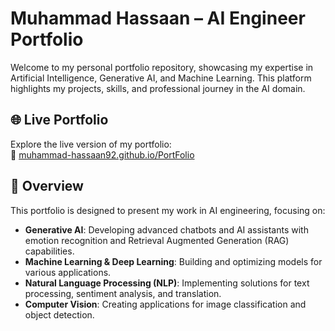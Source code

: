 # Muhammad Hassaan – AI Engineer Portfolio

Welcome to my personal portfolio repository, showcasing my expertise in Artificial Intelligence, Generative AI, and Machine Learning. This platform highlights my projects, skills, and professional journey in the AI domain.

## 🌐 Live Portfolio

Explore the live version of my portfolio:  
🔗 [muhammad-hassaan92.github.io/PortFolio](https://muhammad-hassaan92.github.io/About-Me/)

## 📌 Overview

This portfolio is designed to present my work in AI engineering, focusing on:

- **Generative AI**: Developing advanced chatbots and AI assistants with emotion recognition and Retrieval Augmented Generation (RAG) capabilities.
- **Machine Learning & Deep Learning**: Building and optimizing models for various applications.
- **Natural Language Processing (NLP)**: Implementing solutions for text processing, sentiment analysis, and translation.
- **Computer Vision**: Creating applications for image classification and object detection.
